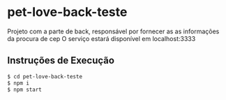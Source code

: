 # pet-love-back-teste

Projeto com a parte de back, responsável por fornecer as as informações da procura de cep
O serviço estará disponível em localhost:3333

## Instruções de Execução
```bash
$ cd pet-love-back-teste
$ npm i
$ npm start
```
